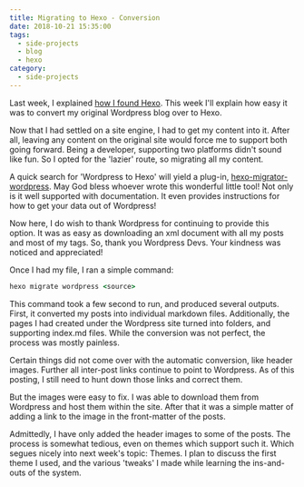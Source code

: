 ```yaml
---
title: Migrating to Hexo - Conversion
date: 2018-10-21 15:35:00
tags:
  - side-projects
  - blog
  - hexo
category:
  - side-projects
---
```


Last week, I explained [how I found Hexo](https://daniel.scheufler.io/2018/10/14/hexo-discovery/). This week I'll explain how easy it was to convert my original Wordpress blog over to Hexo.

Now that I had settled on a site engine, I had to get my content into it. After all, leaving any content on the original site would force me to support both going forward. Being a developer, supporting two platforms didn't sound like fun. So I opted for the 'lazier' route, so migrating all my content. 

A quick search for 'Wordpress to Hexo' will yield a plug-in, [hexo-migrator-wordpress](https://hexo.io/docs/migration.html). May God bless whoever wrote this wonderful little tool! Not only is it well supported with documentation. It even provides instructions for how to get your data out of Wordpress!

Now here, I do wish to thank Wordpress for continuing to provide this option. It was as easy as downloading an xml document with all my posts and most of my tags. So, thank you Wordpress Devs. Your kindness was noticed and appreciated!

Once I had my file, I ran a simple command:
```cmd
hexo migrate wordpress <source>
```

This command took a few second to run, and produced several outputs. First, it converted my posts into individual markdown files. Additionally, the pages I had created under the Wordpress site turned into folders, and supporting index.md files. While the conversion was not perfect, the process was mostly painless. 

Certain things did not come over with the automatic conversion, like header images. Further all inter-post links continue to point to Wordpress. As of this posting, I still need to hunt down those links and correct them.

But the images were easy to fix. I was able to download them from Wordpress and host them within the site. After that it was a simple matter of adding a link to the image in the front-matter of the posts.

Admittedly, I have only added the header images to some of the posts. The process is somewhat tedious, even on themes which support such it. Which segues nicely into next week's topic: Themes. I plan to discuss the first theme I used, and the various 'tweaks' I made while learning the ins-and-outs of the system.